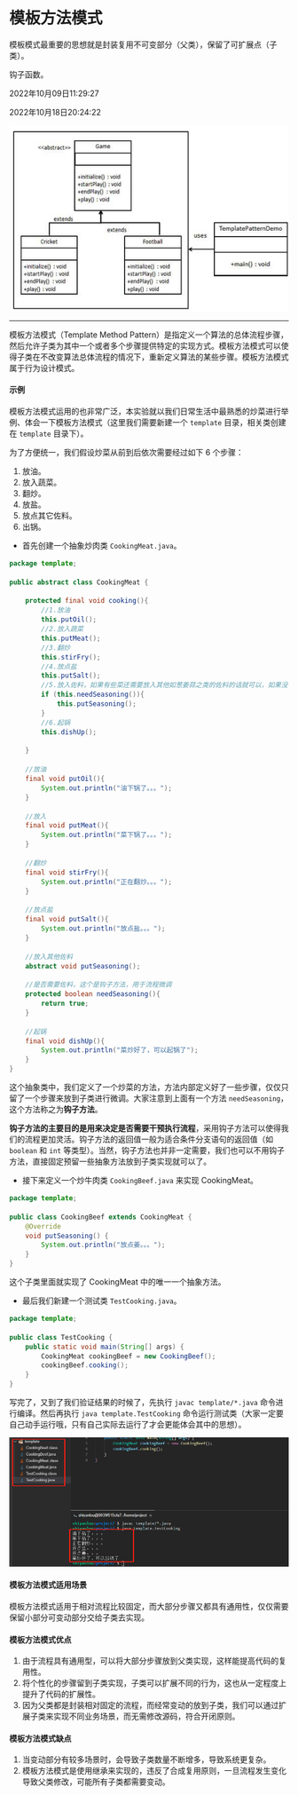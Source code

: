 # 模板方法模式

模板模式最重要的思想就是封装复用不可变部分（父类），保留了可扩展点（子类）。

钩子函数。

2022年10月09日11:29:27

2022年10月18日20:24:22

![模板模式的 UML 图](./images/template_pattern_uml_diagram.jpg)

----

模板方法模式（Template Method Pattern）是指定义一个算法的总体流程步骤，然后允许子类为其中一个或者多个步骤提供特定的实现方式。模板方法模式可以使得子类在不改变算法总体流程的情况下，重新定义算法的某些步骤。模板方法模式属于行为设计模式。

#### 示例

模板方法模式运用的也非常广泛，本实验就以我们日常生活中最熟悉的炒菜进行举例、体会一下模板方法模式（这里我们需要新建一个 `template` 目录，相关类创建在 `template` 目录下）。

为了方便统一，我们假设炒菜从前到后依次需要经过如下 6 个步骤：

1. 放油。
2. 放入蔬菜。
3. 翻炒。
4. 放盐。
5. 放点其它佐料。
6. 出锅。

- 首先创建一个抽象炒肉类 `CookingMeat.java`。

```java
package template;

public abstract class CookingMeat {

    protected final void cooking(){
        //1.放油
        this.putOil();
        //2.放入蔬菜
        this.putMeat();
        //3.翻炒
        this.stirFry();
        //4.放点盐
        this.putSalt();
        //5.放入佐料，如果有些菜还需要放入其他如葱姜蒜之类的佐料的话就可以，如果没有就直接起锅了
        if (this.needSeasoning()){
            this.putSeasoning();
        }
        //6.起锅
        this.dishUp();

    }

    //放油
    final void putOil(){
        System.out.println("油下锅了。。。");
    }

    //放入
    final void putMeat(){
        System.out.println("菜下锅了。。。");
    }

    //翻炒
    final void stirFry(){
        System.out.println("正在翻炒。。。");
    }

    //放点盐
    final void putSalt(){
        System.out.println("放点盐。。。");
    }

    //放入其他佐料
    abstract void putSeasoning();

    //是否需要佐料，这个是钩子方法，用于流程微调
    protected boolean needSeasoning(){
        return true;
    }

    //起锅
    final void dishUp(){
        System.out.println("菜炒好了，可以起锅了");
    }
}
```

这个抽象类中，我们定义了一个炒菜的方法，方法内部定义好了一些步骤，仅仅只留了一个步骤来放到子类进行微调。大家注意到上面有一个方法 `needSeasoning`，这个方法称之为**钩子方法**。

**钩子方法的主要目的是用来决定是否需要干预执行流程**，采用钩子方法可以使得我们的流程更加灵活。钩子方法的返回值一般为适合条件分支语句的返回值（如 `boolean` 和 `int` 等类型）。当然，钩子方法也并非一定需要，我们也可以不用钩子方法，直接固定预留一些抽象方法放到子类实现就可以了。

- 接下来定义一个炒牛肉类 `CookingBeef.java` 来实现 CookingMeat。

```java
package template;

public class CookingBeef extends CookingMeat {
    @Override
    void putSeasoning() {
        System.out.println("放点姜。。。");
    }
}
```

这个子类里面就实现了 CookingMeat 中的唯一一个抽象方法。

- 最后我们新建一个测试类 `TestCooking.java`。

```java
package template;

public class TestCooking {
    public static void main(String[] args) {
        CookingMeat cookingBeef = new CookingBeef();
        cookingBeef.cooking();
    }
}
```

写完了，又到了我们验证结果的时候了，先执行 `javac template/*.java` 命令进行编译。然后再执行 `java template.TestCooking` 命令运行测试类（大家一定要自己动手运行哦，只有自己实际去运行了才会更能体会其中的思想）。

![图5-6](images/51ac048a9dec2c938859ae18686059bb-0.png)

#### 模板方法模式适用场景

模板方法模式适用于相对流程比较固定，而大部分步骤又都具有通用性，仅仅需要保留小部分可变动部分交给子类去实现。

#### 模板方法模式优点

1. 由于流程具有通用型，可以将大部分步骤放到父类实现，这样能提高代码的复用性。
2. 将个性化的步骤留到子类实现，子类可以扩展不同的行为，这也从一定程度上提升了代码的扩展性。
3. 因为父类都是封装相对固定的流程，而经常变动的放到子类，我们可以通过扩展子类来实现不同业务场景，而无需修改源码，符合开闭原则。

#### 模板方法模式缺点

1. 当变动部分有较多场景时，会导致子类数量不断增多，导致系统更复杂。
2. 模板方法模式是使用继承来实现的，违反了合成复用原则，一旦流程发生变化导致父类修改，可能所有子类都需要变动。